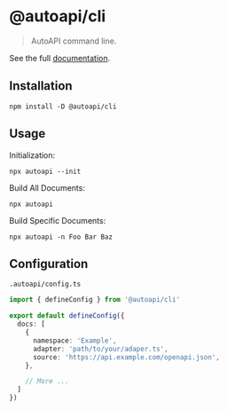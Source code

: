 # @autoapi/cli

> AutoAPI command line.

See the full [documentation](https://github.com/shixianqin/autoapi).

## Installation

```shell
npm install -D @autoapi/cli
```

## Usage

Initialization:

```shell
npx autoapi --init
```

Build All Documents:

```shell
npx autoapi
```

Build Specific Documents:

```shell
npx autoapi -n Foo Bar Baz
```

## Configuration

`.autoapi/config.ts`

```ts
import { defineConfig } from '@autoapi/cli'

export default defineConfig({
  docs: [
    {
      namespace: 'Example',
      adapter: 'path/to/your/adaper.ts',
      source: 'https://api.example.com/openapi.json',
    },

    // More ...
  ]
})
```